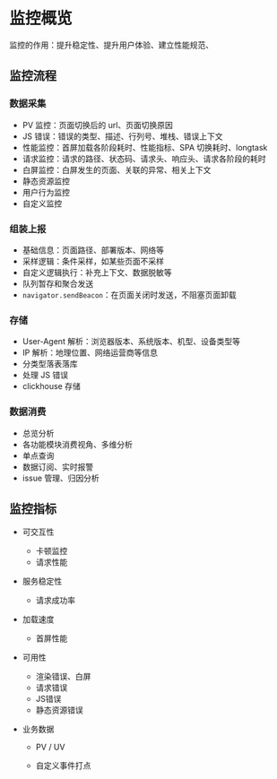 # 监控概览

监控的作用：提升稳定性、提升用户体验、建立性能规范、

## 监控流程

### 数据采集

* PV 监控：页面切换后的 url、页面切换原因
* JS 错误：错误的类型、描述、行列号、堆栈、错误上下文
* 性能监控：首屏加载各阶段耗时、性能指标、SPA 切换耗时、longtask
* 请求监控：请求的路径、状态码、请求头、响应头、请求各阶段的耗时
* 白屏监控：白屏发生的页面、关联的异常、相关上下文
* 静态资源监控
* 用户行为监控
* 自定义监控

### 组装上报

* 基础信息：页面路径、部署版本、网络等
* 采样逻辑：条件采样，如某些页面不采样
* 自定义逻辑执行：补充上下文、数据脱敏等
* 队列暂存和聚合发送
* `navigator.sendBeacon`：在页面关闭时发送，不阻塞页面卸载

### 存储

* User-Agent 解析：浏览器版本、系统版本、机型、设备类型等
* IP 解析：地理位置、网络运营商等信息
* 分类型落表落库
* 处理 JS 错误
* clickhouse 存储

### 数据消费

* 总览分析
* 各功能模块消费视角、多维分析
* 单点查询
* 数据订阅、实时报警
* issue 管理、归因分析

## 监控指标

* 可交互性

  * 卡顿监控
  * 请求性能

* 服务稳定性

  * 请求成功率

* 加载速度

  * 首屏性能

* 可用性

  * 渲染错误、白屏
  * 请求错误
  * JS错误
  * 静态资源错误

* 业务数据

  * PV / UV

  * 自定义事件打点

    